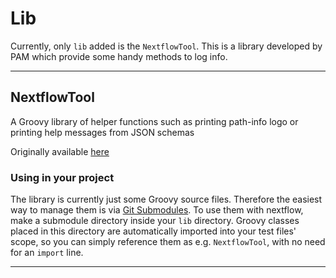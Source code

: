 # Lib

Currently, only `lib` added is the `NextflowTool`. This is a library developed by PAM which provide some handy methods to log info.

---
## NextflowTool

A Groovy library of helper functions such as printing path-info logo or printing help messages from JSON schemas

Originally available [here](https://gitlab.internal.sanger.ac.uk/sanger-pathogens/pipelines/nextflowtool/-/tree/main?ref_type=heads)

### Using in your project

The library is currently just some Groovy source files. Therefore the easiest way to manage them is via [Git Submodules](https://git-scm.com/book/en/v2/Git-Tools-Submodules). To use them with nextflow, make a submodule directory inside your `lib` directory. Groovy classes placed in this directory are automatically imported into your test files' scope, so you can simply reference them as e.g. `NextflowTool`, with no need for an `import` line.

---
